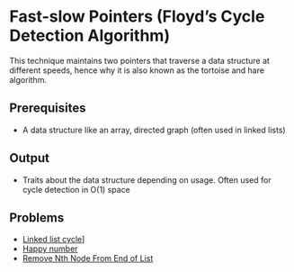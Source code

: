 
# Fast-slow Pointers (Floyd’s Cycle Detection Algorithm)

This technique maintains two pointers that traverse a data structure at different speeds, hence why it is also known as the tortoise and hare algorithm.

## Prerequisites

- A data structure like an array, directed graph (often used in linked lists)

## Output

- Traits about the data structure depending on usage. Often used for cycle detection in O(1) space

## Problems

- [Linked list cycle](https://leetcode.com/problems/linked-list-cycle/)]
- [Happy number](https://leetcode.com/problems/happy-number/)
- [Remove Nth Node From End of List](https://leetcode.com/problems/remove-nth-node-from-end-of-list/)
